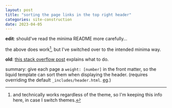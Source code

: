 ```yaml
---
layout: post
title: "sorting the page links in the top right header"
categories: site-construction
date: 2023-04-05
---
```

**edit**:
should've read the minima README more carefully…

the above does work[^1], but I've switched over to the intended minima way.

**old**:
[this stack overflow post](https://stackoverflow.com/a/25513956)
explains what to do.

summary: give each page a `weight: [number]` in the front matter,
so the liquid template can sort them when displaying the header.
(requires overriding the default `_includes/header.html`.
[eg](https://github.com/hejohns/hejohns.github.io/blob/2920839b2cf4c1658c0e7dd45a1b67e1de78deb1/_includes/header.html#L4).)

[^1]: and technically works regardless of the theme, so I'm keeping this info here, in case I switch themes.
